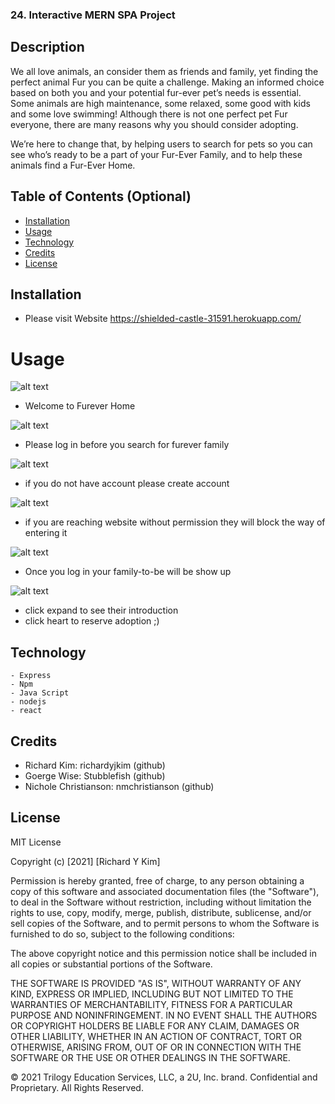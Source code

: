 ### 24. Interactive MERN SPA Project

## Description 

We all love animals, an consider them as friends and family, yet finding the perfect animal Fur you can be quite a challenge. Making an informed choice based on both you and your potential fur-ever pet’s needs is essential. Some animals are high maintenance, some relaxed, some good with kids and some love swimming! Although there is not one perfect pet Fur everyone, there are many reasons why you should consider adopting.

 We’re here to change that, by helping users to search for pets so you can see who’s ready to be a part of your Fur-Ever Family, and to help these animals find a Fur-Ever Home.


## Table of Contents (Optional)


* [Installation](#installation)
* [Usage](#usage)
* [Technology](#technology)
* [Credits](#credits)
* [License](#license)


## Installation

- Please visit Website https://shielded-castle-31591.herokuapp.com/

# Usage 


![alt text](./public/images/screenshot/ss1.png)

- Welcome to Furever Home

![alt text](./public/images/screenshot/ss2.png)

- Please log in before you search for furever family


![alt text](./public/images/screenshot/ss3.png)

- if you do not have account please create account

![alt text](./public/images/screenshot/ss4.png)

- if you are reaching website without permission they will block the way of entering it

![alt text](./public/images/screenshot/ss5.png)

- Once you log in your family-to-be will be show up

![alt text](./public/images/screenshot/ss6.png)

- click expand to see their introduction
- click heart to reserve adoption ;)



## Technology
    - Express
    - Npm
    - Java Script
    - nodejs
    - react
   

## Credits

 - Richard Kim: richardyjkim (github)
 - Goerge Wise: Stubblefish (github)
 - Nichole Christianson: nmchristianson (github)


## License

MIT License

Copyright (c) [2021] [Richard Y Kim]

Permission is hereby granted, free of charge, to any person obtaining a copy
of this software and associated documentation files (the "Software"), to deal
in the Software without restriction, including without limitation the rights
to use, copy, modify, merge, publish, distribute, sublicense, and/or sell
copies of the Software, and to permit persons to whom the Software is
furnished to do so, subject to the following conditions:

The above copyright notice and this permission notice shall be included in all
copies or substantial portions of the Software.

THE SOFTWARE IS PROVIDED "AS IS", WITHOUT WARRANTY OF ANY KIND, EXPRESS OR
IMPLIED, INCLUDING BUT NOT LIMITED TO THE WARRANTIES OF MERCHANTABILITY,
FITNESS FOR A PARTICULAR PURPOSE AND NONINFRINGEMENT. IN NO EVENT SHALL THE
AUTHORS OR COPYRIGHT HOLDERS BE LIABLE FOR ANY CLAIM, DAMAGES OR OTHER
LIABILITY, WHETHER IN AN ACTION OF CONTRACT, TORT OR OTHERWISE, ARISING FROM,
OUT OF OR IN CONNECTION WITH THE SOFTWARE OR THE USE OR OTHER DEALINGS IN THE
SOFTWARE.

© 2021 Trilogy Education Services, LLC, a 2U, Inc. brand. Confidential and Proprietary. All Rights Reserved.
